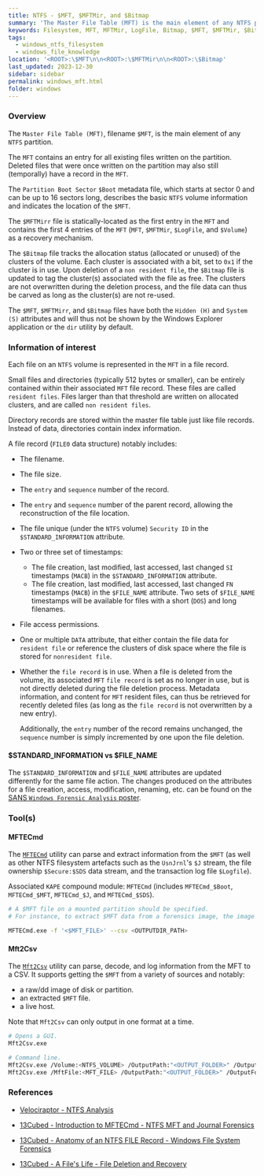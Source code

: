 ```yaml
---
title: NTFS - $MFT, $MFTMir, and $Bitmap
summary: 'The Master File Table (MFT) is the main element of any NTFS partition and contain a file record for all existing (and very recently deleted) files written on the partition.\n\nThe $MFTMirr file is the first entry in the MFT and contains the first 4 entries of the MFT as a recovery mechanism.\n\nThe $Bitmap file tracks the allocation status (allocated or unused) of the clusters of the volume.'
keywords: Filesystem, MFT, MFTMir, LogFile, Bitmap, $MFT, $MFTMir, $Bitmap
tags:
  - windows_ntfs_filesystem
  - windows_file_knowledge
location: '<ROOT>:\$MFT\n\n<ROOT>:\$MFTMir\n\n<ROOT>:\$Bitmap'
last_updated: 2023-12-30
sidebar: sidebar
permalink: windows_mft.html
folder: windows
---
```


### Overview

The `Master File Table (MFT)`, filename `$MFT`, is the main element of any
`NTFS` partition.

The `MFT` contains an entry for all existing files written on the partition.
Deleted files that were once written on the partition may also still
(temporally) have a record in the `MFT`.

The `Partition Boot Sector` `$Boot` metadata file, which starts at sector 0 and
can be up to 16 sectors long, describes the basic `NTFS` volume information and
indicates the location of the `$MFT`.

The `$MFTMirr` file is statically-located as the first entry in the `MFT` and
contains the first 4 entries of the `MFT` (`MFT`, `$MFTMir`, `$LogFile`, and
`$Volume`) as a recovery mechanism.

The `$Bitmap` file tracks the allocation status (allocated or unused) of the
clusters of the volume. Each cluster is associated with a bit, set to `0x1` if
the cluster is in use. Upon deletion of a `non resident file`, the `$Bitmap`
file is updated to tag the cluster(s) associated with the file as free. The
clusters are not overwritten during the deletion process, and the file data can
thus be carved as long as the cluster(s) are not re-used.

The `$MFT`, `$MFTMirr`, and `$Bitmap` files have both the `Hidden (H)` and
`System (S)` attributes and will thus not be shown by the Windows Explorer
application or the `dir` utility by default.

### Information of interest

Each file on an `NTFS` volume is represented in the `MFT` in a file record.

Small files and directories (typically 512 bytes or smaller), can be entirely
contained within their associated `MFT` file record. These files are called
`resident files`. Files larger than that threshold are written on allocated
clusters, and are called `non resident files`.

Directory records are stored within the master file table just like file
records. Instead of data, directories contain index information.

A file record (`FILE0` data structure) notably includes:

  - The filename.

  - The file size.

  - The `entry` and `sequence` number of the record.

  - The `entry` and `sequence` number of the parent record, allowing the
    reconstruction of the file location.

  - The file unique (under the `NTFS` volume) `Security ID` in the
    `$STANDARD_INFORMATION` attribute.

  - Two or three set of timestamps:
    - The file creation, last modified, last accessed, last changed `SI`
      timestamps (`MACB`) in the `$STANDARD_INFORMATION` attribute.
    - The file creation, last modified, last accessed, last changed `FN`
      timestamps (`MACB`) in the `$FILE_NAME` attribute. Two sets of
      `$FILE_NAME` timestamps will be available for files with a short
      (`DOS`) and long filenames.

 - File access permissions.

 - One or multiple `DATA` attribute, that either contain the file data for
   `resident file` or reference the clusters of disk space where the file is
   stored for `nonresident file`.

 - Whether the `file record` is in use. When a file is deleted from the volume,
   its associated `MFT` `file record` is set as no longer in use, but is not
   directly deleted during the file deletion process. Metadata information, and
   content for `MFT` resident files, can thus be retrieved for recently deleted
   files (as long as the `file record` is not overwritten by a new entry).

   Additionally, the `entry` number of the record remains unchanged, the
   `sequence` number is simply incremented by one upon the file deletion.

#### $STANDARD_INFORMATION vs $FILE_NAME

The `$STANDARD_INFORMATION` and `$FILE_NAME` attributes are updated
differently for the same file action. The changes produced on the attributes
for a file creation, access, modification, renaming, etc. can be found on the
[SANS `Windows Forensic Analysis` poster](https://www.sans.org/security-resources/posters/windows-forensic-analysis/170/download).

### Tool(s)

#### MFTECmd

The [`MFTECmd`](https://github.com/EricZimmerman/MFTECmd) utility can parse and
extract information from the `$MFT` (as well as other NTFS filesystem artefacts
such as the `UsnJrnl`'s `$J` stream, the file ownership `$Secure:$SDS` data
stream, and the transaction log file `$Logfile`).

Associated `KAPE` compound module: `MFTECmd` (includes `MFTECmd_$Boot`,
`MFTECmd_$MFT`, `MFTECmd_$J`, and `MFTECmd_$SDS`).

```bash
# A $MFT file on a mounted partition should be specified.
# For instance, to extract $MFT data from a forensics image, the image should first be mounted and the $MFT specified as <DRIVER_LETTER:\$MFT to MFTECmd.exe.

MFTECmd.exe -f '<$MFT_FILE>' --csv <OUTPUTDIR_PATH>
```

#### Mft2Csv

The [`Mft2Csv`](https://github.com/jschicht/Mft2Csv) utility can parse, decode,
and log information from the MFT to a CSV. It supports getting the `$MFT` from
a variety of sources and notably:
  - a raw/dd image of disk or partition.
  - an extracted `$MFT` file.
  - a live host.

Note that `Mft2Csv` can only output in one format at a time.

```bash
# Opens a GUI.
Mft2Csv.exe

# Command line.
Mft2Csv.exe /Volume:<NTFS_VOLUME> /OutputPath:"<OUTPUT_FOLDER>" /OutputFormat:all /Separator:"<CSV_SEPARATOR>"
Mft2Csv.exe /MftFile:<MFT_FILE> /OutputPath:"<OUTPUT_FOLDER>" /OutputFormat:all /Separator:"<CSV_SEPARATOR>"
```

### References

  - [Velociraptor - NTFS Analysis](https://docs.velociraptor.app/docs/forensic/ntfs/)

  - [13Cubed - Introduction to MFTECmd - NTFS MFT and Journal Forensics](https://www.youtube.com/watch?v=_qElVZJqlGY)

  - [13Cubed - Anatomy of an NTFS FILE Record - Windows File System Forensics](https://www.youtube.com/watch?v=l4IphrAjzeY)

  - [13Cubed - A File's Life - File Deletion and Recovery](https://www.youtube.com/watch?v=4zlk9ZSMa-4)
